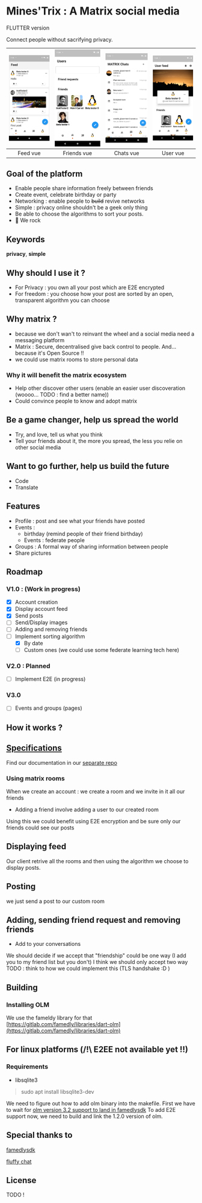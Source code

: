 # Mines'Trix : A Matrix social media

FLUTTER version

Connect people without sacrifying privacy.


![](readmeassets/feedVue.png)  |  ![](readmeassets/friendsVue.png)|  ![](readmeassets/chatsVue.png)|  ![](readmeassets/userVue.png)
:-------------------------:|:-------------------------:|:-------------------------:|:-------------------------:
Feed vue        |  Friends vue | Chats vue | User vue
## Goal of the platform

* Enable people share information freely between friends
* Create event, celebrate birthday or party
* Networking : enable people to ~~build~~ revive networks
* Simple : privacy online shouldn't be a geek only thing
* Be able to choose the algorithms to sort your posts.
* :rocket: We rock

## Keywords

**privacy**, **simple**

## Why should I use it ?

* For Privacy : you own all your post which are E2E encrypted
* For freedom : you choose how your post are sorted by an open, transparent algorithm you can choose

## Why matrix ?

* because we don't wan't to reinvant the wheel and a social media need a messaging platform
* Matrix : Secure, decentralised give back control to people. And... because it's Open Source !!
* we could use matrix rooms to store personal data

### Why it will benefit the matrix ecosystem

* Help other discover other users (enable an easier user discoveration (woooo... TODO : find a better name))
* Could convince people to know and adopt matrix

## Be a game changer, help us spread the world

* Try, and love, tell us what you think
* Tell your friends about it, the more you spread, the less you relie on other social media

## Want to go further, help us build the future

* Code
* Translate

## Features

* Profile : post and see what your friends have posted
* Events :
	* birthday (remind people of their friend birthday)
	* Events : federate people
* Groups : A formal way of sharing information between people
* Share pictures

## Roadmap

### V1.0 : (Work in progress)

- [x] Account creation
- [x] Display account feed
- [x] Send posts
- [ ] Send/Display images
- [ ] Adding and removing friends
- [ ] Implement sorting algorithm
	- [x] By date
	- [ ] Custom ones (we could use some federate learning tech here)

### V2.0 : Planned

- [ ] Implement E2E (in progress)

### V3.0

- [ ] Events and groups (pages)

## How it works ?

## [Specifications](https://gitlab.com/minestrix/minestrix-doc)

Find our documentation in our [separate repo](https://gitlab.com/minestrix/minestrix-doc)

### Using matrix rooms

When we create an account : we create a room and we invite in it all our friends

* Adding a friend involve adding a user to our created room

Using this we could benefit using E2E encryption and be sure only our friends could see our posts

## Displaying feed

Our client retrive all the rooms and then using the algorithm we choose to display posts.

## Posting

we just send a post to our custom room

## Adding, sending friend request and removing friends

* Add to your conversations

We should decide if we accept that "friendship" could be one way (I add you to my friend list but you don't)
I think we should only accept two way
TODO : think to how we could implement this (TLS handshake :D )

## Building

### Installing OLM

We use the fameldy library for that [https://gitlab.com/famedly/libraries/dart-olm](https://gitlab.com/famedly/libraries/dart-olm)

## For linux platforms (/!\ E2EE not available yet !!)

### Requirements

* libsqlite3

> sudo apt install libsqlite3-dev

We need to figure out how to add olm binary into the makefile.
First we have to wait for [olm version 3.2 support to land in famedlysdk](https://gitlab.com/famedly/famedlysdk/-/issues/134)
To add E2E support now, we need to build and link the 1.2.0 version of olm.

## Special thanks to

[famedlysdk](https://gitlab.com/famedly/famedlysdk/)

[fluffy chat](https://gitlab.com/famedly/fluffychat)

## License

TODO !
